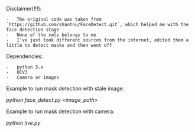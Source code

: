 Disclaimer(!!!):
   
    -   The original code was taken from `https://github.com/shantnu/FaceDetect.git`, which helped me with the face detection stage
    -   None of the xmls belongs to me
    -   I've just took different sources from the internet, edited them a little to detect masks and then went off

Dependencies:
   
    -   python 3.x
    -   OCV3
    -   Camera or images


Example to run mask detection with stale image:

*python face_detect.py <image_path>*

Example to run mask detection with camera:

*python live.py*
